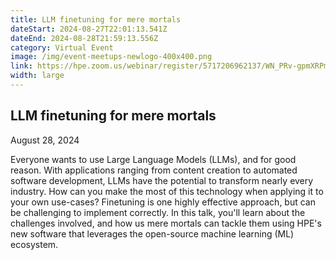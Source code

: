 ```yaml
---
title: LLM finetuning for mere mortals
dateStart: 2024-08-27T22:01:13.541Z
dateEnd: 2024-08-28T21:59:13.556Z
category: Virtual Event
image: /img/event-meetups-newlogo-400x400.png
link: https://hpe.zoom.us/webinar/register/5717206962137/WN_PRv-gpmXRPmNVfQFaoEGNg
width: large
---
```

## LLM finetuning for mere mortals

August 28, 2024

Everyone wants to use Large Language Models (LLMs), and for good reason. With applications ranging from content creation to automated software development, LLMs have the potential to transform nearly every industry. How can you make the most of this technology when applying it to your own use-cases? Finetuning is one highly effective approach, but can be challenging to implement correctly. In this talk, you'll learn about the challenges involved, and how us mere mortals can tackle them using HPE's new software that leverages the open-source machine learning (ML) ecosystem.
